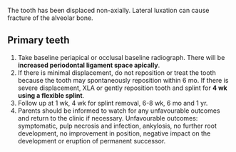 The tooth has been displaced non-axially. Lateral luxation can cause fracture of the alveolar bone.

## Primary teeth
1. Take baseline periapical or occlusal baseline radiograph. There will be **increased periodontal ligament space apically**.
2. If there is minimal displacement, do not reposition or treat the tooth because the tooth may spontaneously reposition within 6 mo. If there is severe displacement, XLA or gently reposition tooth and splint for **4 wk using a flexible splint**.
3. Follow up at 1 wk, 4 wk for splint removal, 6-8 wk, 6 mo and 1 yr.
4. Parents should be informed to watch for any unfavourable outcomes and return to the clinic if necessary.
	Unfavourable outcomes: symptomatic, pulp necrosis and infection, ankylosis, no further root development, no improvement in position, negative impact on the development or eruption of permanent successor.